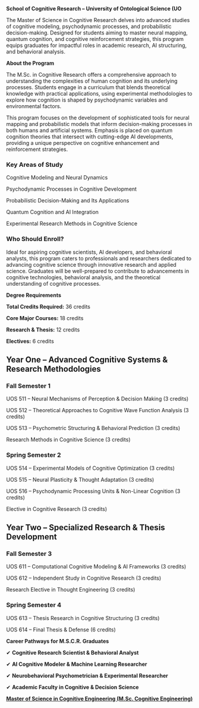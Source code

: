 **School of Cognitive Research – University of Ontological Science (UO**

The Master of Science in Cognitive Research delves into advanced studies of cognitive modeling, psychodynamic processes, and probabilistic decision-making. Designed for students aiming to master neural mapping, quantum cognition, and cognitive reinforcement strategies, this program equips graduates for impactful roles in academic research, AI structuring, and behavioral analysis.

**About the Program**

The M.Sc. in Cognitive Research offers a comprehensive approach to understanding the complexities of human cognition and its underlying processes. Students engage in a curriculum that blends theoretical knowledge with practical applications, using experimental methodologies to explore how cognition is shaped by psychodynamic variables and environmental factors.

This program focuses on the development of sophisticated tools for neural mapping and probabilistic models that inform decision-making processes in both humans and artificial systems. Emphasis is placed on quantum cognition theories that intersect with cutting-edge AI developments, providing a unique perspective on cognitive enhancement and reinforcement strategies.

### **Key Areas of Study**

Cognitive Modeling and Neural Dynamics

Psychodynamic Processes in Cognitive Development

Probabilistic Decision-Making and Its Applications

Quantum Cognition and AI Integration

Experimental Research Methods in Cognitive Science

### **Who Should Enroll?**

Ideal for aspiring cognitive scientists, AI developers, and behavioral analysts, this program caters to professionals and researchers dedicated to advancing cognitive science through innovative research and applied science. Graduates will be well-prepared to contribute to advancements in cognitive technologies, behavioral analysis, and the theoretical understanding of cognitive processes.

**Degree Requirements**

**Total Credits Required:** 36 credits

**Core Major Courses:** 18 credits

**Research & Thesis:** 12 credits

**Electives:** 6 credits

## **Year One – Advanced Cognitive Systems & Research Methodologies**

### **Fall Semester 1**

UOS 511 – Neural Mechanisms of Perception & Decision Making (3 credits)

UOS 512 – Theoretical Approaches to Cognitive Wave Function Analysis (3 credits)

UOS 513 – Psychometric Structuring & Behavioral Prediction (3 credits)

Research Methods in Cognitive Science (3 credits)

### **Spring Semester 2**

UOS 514 – Experimental Models of Cognitive Optimization (3 credits)

UOS 515 – Neural Plasticity & Thought Adaptation (3 credits)

UOS 516 – Psychodynamic Processing Units & Non-Linear Cognition (3 credits)

Elective in Cognitive Research (3 credits)

## **Year Two – Specialized Research & Thesis Development**

### **Fall Semester 3**

UOS 611 – Computational Cognitive Modeling & AI Frameworks (3 credits)

UOS 612 – Independent Study in Cognitive Research (3 credits)

Research Elective in Thought Engineering (3 credits)

### **Spring Semester 4**

UOS 613 – Thesis Research in Cognitive Structuring (3 credits)

UOS 614 – Final Thesis & Defense (6 credits)

**Career Pathways for M.S.C.R. Graduates**

✔ **Cognitive Research Scientist & Behavioral Analyst**

✔ **AI Cognitive Modeler & Machine Learning Researcher**

✔ **Neurobehavioral Psychometrician & Experimental Researcher**

✔ **Academic Faculty in Cognitive & Decision Science**

[**Master of Science in Cognitive Engineering (M.Sc. Cognitive Engineering)**](https://www.notion.so/Master-of-Science-in-Cognitive-Engineering-M-Sc-Cognitive-Engineering-1952c2ffeee280ca937fc4b8e04f4288?pvs=21)